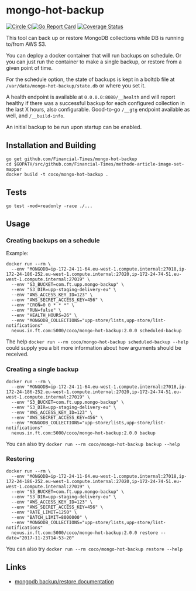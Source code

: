 # mongo-hot-backup

[![Circle CI](https://circleci.com/gh/Financial-Times/mongo-hot-backup/tree/master.png?style=shield)](https://circleci.com/gh/Financial-Times/mongo-hot-backup/tree/master)[![Go Report Card](https://goreportcard.com/badge/github.com/Financial-Times/mongo-hot-backup)](https://goreportcard.com/report/github.com/Financial-Times/mongo-hot-backup) [![Coverage Status](https://coveralls.io/repos/github/Financial-Times/mongo-hot-backup/badge.svg)](https://coveralls.io/github/Financial-Times/mongo-hot-backup)

This tool can back up or restore MongoDB collections while DB is running to/from AWS S3.

You can deploy a docker container that will run backups on schedule. Or you can just run the container to make a single backup, or restore from a given point of time.

For the schedule option, the state of backups is kept in a boltdb file at `/var/data/mongo-hot-backup/state.db` or where you set it.

A health endpoint is available at `0.0.0.0:8080/__health` and will report healthy if there was a successful backup
 for each configured collection in the last X hours, also configurable. Good-to-go `/__gtg` endpoint available as
  well, and `/__build-info`.

An initial backup to be run upon startup can be enabled.

## Installation and Building

```
go get github.com/Financial-Times/mongo-hot-backup
cd $GOPATH/src/github.com/Financial-Times/methode-article-image-set-mapper
docker build -t coco/mongo-hot-backup .
```

## Tests

````
go test -mod=readonly -race ./...
````

## Usage

### Creating backups on a schedule

Example:

```
docker run --rm \
  --env "MONGODB=ip-172-24-11-64.eu-west-1.compute.internal:27018,ip-172-24-186-252.eu-west-1.compute.internal:27020,ip-172-24-74-51.eu-west-1.compute.internal:27019" \
  --env "S3_BUCKET=com.ft.upp.mongo-backup" \
  --env "S3_DIR=upp-staging-delivery-eu" \
  --env "AWS_ACCESS_KEY_ID=123" \
  --env "AWS_SECRET_ACCESS_KEY=456" \
  --env "CRON=0 0 * * *" \
  --env "RUN=false" \
  --env "HEALTH_HOURS=26" \
  --env "MONGODB_COLLECTIONS="upp-store/lists,upp-store/list-notifications"
  nexus.in.ft.com:5000/coco/mongo-hot-backup:2.0.0 scheduled-backup
```

The help `docker run --rm coco/mongo-hot-backup scheduled-backup --help` could supply you a bit more information about how arguments should be received.

### Creating a single backup

```
docker run --rm \
  --env "MONGODB=ip-172-24-11-64.eu-west-1.compute.internal:27018,ip-172-24-186-252.eu-west-1.compute.internal:27020,ip-172-24-74-51.eu-west-1.compute.internal:27019" \
  --env "S3_BUCKET=com.ft.upp.mongo-backup" \
  --env "S3_DIR=upp-staging-delivery-eu" \
  --env "AWS_ACCESS_KEY_ID=123" \
  --env "AWS_SECRET_ACCESS_KEY=456" \
  --env "MONGODB_COLLECTIONS="upp-store/lists,upp-store/list-notifications"
  nexus.in.ft.com:5000/coco/mongo-hot-backup:2.0.0 backup
```

You can also try `docker run --rm coco/mongo-hot-backup backup --help`

### Restoring

```
docker run --rm \
  --env "MONGODB=ip-172-24-11-64.eu-west-1.compute.internal:27018,ip-172-24-186-252.eu-west-1.compute.internal:27020,ip-172-24-74-51.eu-west-1.compute.internal:27019" \
  --env "S3_BUCKET=com.ft.upp.mongo-backup" \
  --env "S3_DIR=upp-staging-delivery-eu" \
  --env "AWS_ACCESS_KEY_ID=123" \
  --env "AWS_SECRET_ACCESS_KEY=456" \
  --env "RATE_LIMIT=1250" \
  --env "BATCH_LIMIT=8000000" \
  --env "MONGODB_COLLECTIONS="upp-store/lists,upp-store/list-notifications"
  nexus.in.ft.com:5000/coco/mongo-hot-backup:2.0.0 restore --date="2017-11-23T14-53-20"
```

You can also try `docker run --rm coco/mongo-hot-backup restore --help`

## Links

* [mongodb backup/restore documentation](https://docs.google.com/document/d/1f3-1JHWrXy2mQrBfqs4jRuPNhO5jThKdnh8J7uyoJBU/edit#)
